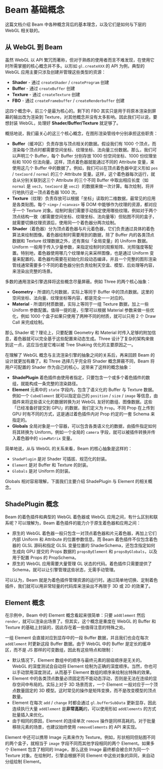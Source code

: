 # Beam 基础概念
这篇文档介绍 Beam 中各种概念背后的基本理念，以及它们是如何与下层的 WebGL 相关联的。


## 从 WebGL 到 Beam
虽然 WebGL 以 API 繁冗而著称，但对于熟练的使用者而言不难发现，在使用它时所需掌握的核心概念并不多。以形如 `gl.createXXX` 的 API 为例，典型的 WebGL 应用主要只涉及创建并管理这些类型的资源：

* **Shader** - 通过 `createShader` / `createProgram` 创建
* **Buffer** - 通过 `createBuffer` 创建
* **Texture** - 通过 `createTexture` 创建
* **FBO** - 通过 `createFramebuffer` / `createRenderbuffer` 创建

这四个概念中，前三个是最为核心的。剩下的 FBO 其实只是用于将原本渲染到屏幕的输出改为渲染到 Texture，对其他概念并没有太多影响。因此我们可以说，要想封装 WebGL，处理好 **Shader/Buffer/Texture** 就足够了。

概括地说，我们最关心的这三个核心概念，在图形渲染管线中分别承担这些职责：

* **Buffer**（缓冲区）负责存放与顶点相关的数据。假设我们有 1000 个顶点，而渲染每个顶点时都需要空间坐标、纹理坐标、法向量三份数据。那么，我们可以声明三个 Buffer，每个 Buffer 分别存放 1000 份空间坐标、1000 份纹理坐标和 1000 份法向量。这样，顶点着色器就能通过不同的 Attribute 变量，来使用这几个 Buffer 中的数据了。例如，我们可以在顶点着色器中定义形如 `pos` / `texCoord` / `normal` 的三个 Attribute 变量。这样，这个着色器每次运行，就会从分别关联到这三个 Attribute 的三个不同 Buffer 中取出相应长度（如 `normal` 是 `vec3`，`texCoord` 是 `vec2`）的数据来做一次计算。每次绘制，将并行地执行这一顶点着色器 1000 次。
* **Texture**（纹理）负责存放可以根据「坐标」读取的二维数据，最常见的应用是各类贴图。每个 `<img>` / `<canvas>` 等 DOM 中能够作为纹理的资源，都对应于一个 Texture 对象。绘制时我们需要手动指定使用哪些纹理。例如对于两个顶点结构一致（都需要空间坐标、纹理坐标、法向量等）但贴图不同的盒子，就需要切换纹理资源后，使用同一个着色器分两次绘制。
* **Shader**（着色器）分为顶点着色器与片元着色器，它们负责通过具体的着色算法来绘制图像。着色器绘制时需要用到的数据，除了 Buffer 内的各类顶点数据和 Texture 纹理数据之外，还有类似「全局变量」的 Uniform 数据。Uniform 一般用于传入少量参数，来指定绘制时的观察矩阵、光照强度等配置。特别地，着色器使用哪几个纹理单元来采样图像，也是通过 Uniform 变量来配置的。着色器均需要在初始化阶段动态编译，并且一个完整的图形渲染管线通常需要多个不同的着色器分别负责绘制天空盒、模型、后处理等内容，来渲染出完整的场景。

多数的通用渲染引擎选择将这些概念尽量屏蔽。例如 Three 的两个核心抽象：

* **Geometry** - 所谓的几何数据，实际上等同于 Buffer 中的顶点数据。这里的空间坐标、法向量、纹理坐标等内容，都是完全一一对应的。
* **Material** - 所谓的材质数据，实际上等同于一组 Texture 数据，加上一些 Uniform 参数配置。值得一提的是，引擎可以根据 Material 参数来做一些优化，例如 1000 个盒子如果只使用了两种不同的材质，就可以只用 2 个 Draw Call 来完成绘制。

那么 Shader 呢？理论上，只要配置 Geometry 和 Material 时传入足够的附加信息，着色器就可以完全基于这些配置来动态生成。Three 设计了复杂的架构来做到这一点，这应当也是它难以被 Tree Shaking 优化的主要原因之一。

在理解了 WebGL 概念与主流渲染引擎的抽象之间的关系后，再来回顾 Beam 的设计就更加有趣了。和 Three 选择几乎完全将 Shader 概念屏蔽不同，Beam 将用户可配置的 Shader 作为自己的核心，这带来了这样的概念抽象：

* **ShadePlugin** 着色插件由使用者指定，只要包含一个或多个着色插件的数组，就能构成一条完整的渲染路径。
* **Element** 元素中的 `state` 字段内，包含了语义化的 Buffer 与 Texture 数据。例如一个 `CubeElement` 就可以指定自己的 `position` / `size` / `image` 等信息，由插件来将这些语义化的数据转换为对 WebGL 友好的数组、图像数据。这些「已经准备好提交到 GPU」的数据，我们定义为 `Prop`。不同 Prop 在上传到 GPU 时有不同的方式，这是通过着色插件内对 Prop 约定的一套 Schema 来指定的。
* **Globals** 全局对象是一个容器，可以包含各类语义化的数据，由插件指定如何将其转换为 Uniform。例如一个全局的 `camera` 字段，就可以被插件转换并传入着色器中的 `viewMatrix` 变量。

简单地说，从与 WebGL 的关系来看，Beam 的核心抽象是这样的：

* `ShadePlugin` 是对 Shader 可插拔、规范化的封装。
* `Element` 是对 Buffer 和 Texture 的封装。
* `Globals` 是对 Uniform 的封装。

Globals 相对容易理解，下面我们主要介绍 ShadePlugin 与 Element 的相关概念。


## ShadePlugin 概念
Beam 的着色插件和典型的 WebGL 着色器或 WebGL 应用之间，有什么区别和联系呢？可以理解为，Beam 着色插件的能力介于原生着色器和应用之间：

* 原生的 WebGL 着色器一般只包含一对顶点着色器和片元着色器，再加上它们内部 Uniform 和 Attribute 的位置参数信息。而 Beam 着色插件不仅包含着色器的 GLSL 源码和指定 GLSL 变量位置的 ShaderSchema，还包含指定如何生成向 GPU 提交的 Props 数据的 `propsByElement` 和 `propsByGlobals`，以及用于配置 Props 的 PropSchema。
* 原生的 WebGL 应用需要大量管理 GL 状态的代码。着色插件只需要提供了 Schema，就可以让引擎管理这些状态，无需手动管理。

可以认为，Beam 就是为着色插件管理资源的运行时。通过简单地切换、定制着色插件，我们就可以用非常轻量的代码库来渲染出不再限于 3D 或 2D 的效果了。


## Element 概念
在示例中，Beam 中的 Element 概念看起来很简单：只要 `addElement` 然后 `render`，就可以渲染出场景了。但其实，这个概念是重度在 WebGL 的 Buffer 和 Texture 的基础上封装的，因此存在着一些值得注意的特殊之处。

一组 Element 会直接对应到显存中的一段 Buffer 数据，并且我们也会在每次 `addElement` 时更新这段 Buffer 数据。由于 WebGL 中的 Buffer 是定长的缓冲区，而不是 JS 那样的可变数组，因此有这些特点和限制：

* 默认情况下，Element 数组中的顺序与最终元素的层级顺序是无关的。WebGL 的深度测试会自动将 Element 绘制为正确的深度顺序。当然，你也可以手动禁用深度测试，从而基于 Element 数组的顺序来绘制出特殊的效果。
* Element 中的各类顶点数量必须固定而不能动态浮动，否则是无法在连续的显存空间中布局的。实际上对于 3D 场景而言，一个 Element 一般对应于一个顶点数量固定的 3D 模型。这时常见的操作是矩阵变换，而不是改变模型的顶点数量。
* Element 在每次 `add` / `change` 时都会通过 `gl.bufferSubData` 更新显存，因此连续执行大量 `addElement` 是**非常高耗**的，可以使用形如 `addElements` 的方式批量插入来优化。
* 由于相同的原因，Element 的连续单次 `remove` 操作是同样高耗的。对于批量移除元素的场景，也建议始终使用 `removeElements` 的 API 来实现。

Element 中还可以携带 Image 元素来作为 Texture。例如，形状相同但贴图不同的两个盒子，就相当于 `image` 字段不同而其他字段相同的两个 Element。如果多个 Element 包含了相同的 Image，那么这些 Image 最终都会被合并为同一个 Texture 对象。在绘制时，引擎会根据不同 Element 中这些对象的异同，来自动分组绘制 Element。
